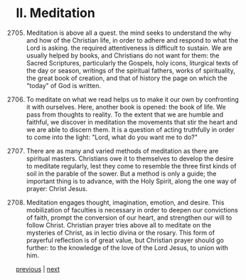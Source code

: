 # II. Meditation

2705. Meditation is above all a quest. the mind seeks to understand the why and how of the Christian life, in order to adhere and respond to what the Lord is asking. the required attentiveness is difficult to sustain. We are usually helped by books, and Christians do not want for them: the Sacred Scriptures, particularly the Gospels, holy icons, liturgical texts of the day or season, writings of the spiritual fathers, works of spirituality, the great book of creation, and that of history the page on which the "today" of God is written.

2706. To meditate on what we read helps us to make it our own by confronting it with ourselves. Here, another book is opened: the book of life. We pass from thoughts to reality. To the extent that we are humble and faithful, we discover in meditation the movements that stir the heart and we are able to discern them. It is a question of acting truthfully in order to come into the light: "Lord, what do you want me to do?"

2707. There are as many and varied methods of meditation as there are spiritual masters. Christians owe it to themselves to develop the desire to meditate regularly, lest they come to resemble the three first kinds of soil in the parable of the sower. But a method is only a guide; the important thing is to advance, with the Holy Spirit, along the one way of prayer: Christ Jesus.

2708. Meditation engages thought, imagination, emotion, and desire. This mobilization of faculties is necessary in order to deepen our convictions of faith, prompt the conversion of our heart, and strengthen our will to follow Christ. Christian prayer tries above all to meditate on the mysteries of Christ, as in lectio divina or the rosary. This form of prayerful reflection is of great value, but Christian prayer should go further: to the knowledge of the love of the Lord Jesus, to union with him.

[previous](https://github.com/Tenari/non-fiction/blob/master/catechism/__P9K.md) | [next](https://github.com/Tenari/non-fiction/blob/master/catechism/__P9M.md)